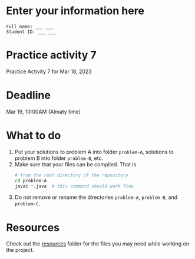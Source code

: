 # Enter your information here
```
Full name: ___ ___
Student ID: ___ ___
```

# Practice activity 7
Practice Activity 7 for Mar 18, 2023

# Deadline
Mar 19, 10:00AM (Almaty time)

# What to do
1. Put your solutions to problem A into folder `problem-A`, solutions to problem B into folder `problem-B`, etc.
2. Make sure that your files can be compiled. That is
   ```bash
   # from the root directory of the repository
   cd problem-A
   javac *.java  # this command should work fine
   ```
3. Do not remove or rename the directories `problem-A`, `problem-B`, and `problem-C`.

# Resources
Check out the [resources](resources) folder for the files you may need while working on the project.
